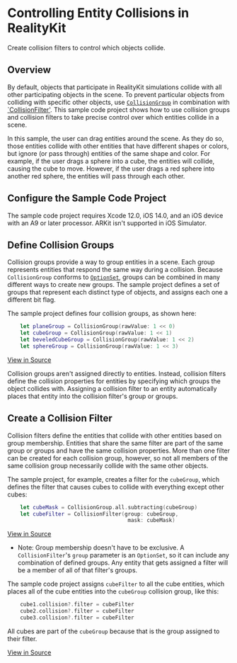 #  Controlling Entity Collisions in RealityKit

Create collision filters to control which objects collide.

## Overview

By default, objects that participate in RealityKit simulations collide with all other participating objects in the scene. To prevent particular objects from colliding with specific other objects, use [`CollisionGroup`][00] in combination with [`CollisionFilter'][01]. This sample code project shows how to use collision groups and collision filters to take precise control over which entities collide in a scene. 

In this sample, the user can drag entities around the scene. As they do so, those entities collide with other entities that have different shapes or colors, but ignore (or pass through) entities of the same shape and color. For example, if the user drags a sphere into a cube, the entities will collide, causing the cube to move. However, if the user drags a red sphere into another red sphere, the entities will pass through each other.

## Configure the Sample Code Project

The sample code project requires Xcode 12.0, iOS 14.0, and an iOS device with an A9 or later processor. ARKit isn't supported in iOS Simulator.

## Define Collision Groups

Collision groups provide a way to group entities in a scene. Each group represents entities that respond the same way during a collision. Because `CollisionGroup` conforms to [`OptionSet`][02], groups can be combined in many different ways to create new groups. The sample project defines a set of groups that represent each distinct type of objects, and assigns each one a different bit flag.

The sample project defines four collision groups, as shown here:

```swift
    let planeGroup = CollisionGroup(rawValue: 1 << 0)
    let cubeGroup = CollisionGroup(rawValue: 1 << 1)
    let beveledCubeGroup = CollisionGroup(rawValue: 1 << 2)
    let sphereGroup = CollisionGroup(rawValue: 1 << 3)
```
[View in Source](x-source-tag://CreateCollisionGroups)

Collision groups aren't assigned directly to entities. Instead, collision filters define the collision properties for entities by specifying which groups the object collides with. Assigning a collision filter to an entity automatically places that entity into the collision filter's group or groups.

## Create a Collision Filter

Collision filters define the entities that collide with other entities based on group membership. Entities that share the same filter are part of the same group or groups and have the same collision properties. More than one filter can be created for each collision group, however, so not all members of the same collision group necessarily collide with the same other objects.

The sample project, for example, creates a filter for the `cubeGroup`, which defines the filter that causes cubes to collide with everything except other cubes:

```swift
    let cubeMask = CollisionGroup.all.subtracting(cubeGroup)
    let cubeFilter = CollisionFilter(group: cubeGroup,
                                      mask: cubeMask)
```
[View in Source](x-source-tag://CreateCollisionFilter)

- Note: Group membership doesn't have to be exclusive. A `CollisionFilter`'s `group` parameter is an `OptionSet`, so it can include any combination of defined groups. Any entity that gets assigned a filter will be a member of all of that filter's groups.

The sample code project assigns `cubeFilter` to all the cube entities, which places all of the cube entities into the `cubeGroup` collision group, like this:

```swift
    cube1.collision?.filter = cubeFilter
    cube2.collision?.filter = cubeFilter
    cube3.collision?.filter = cubeFilter
```

All cubes are part of the `cubeGroup` because that is the group assigned to their filter.

[View in Source](x-source-tag://AssignCollisionFilters)

[00]: https://developer.apple.com/documentation/realitykit/collisiongroup
[01]: https://developer.apple.com/documentation/realitykit/collisionfilter
[02]: https://developer.apple.com/documentation/swift/optionset